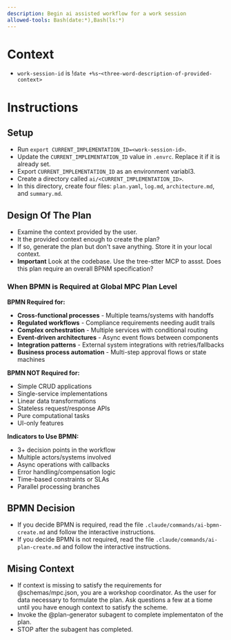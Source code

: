 ```yaml
---
description: Begin ai assisted workflow for a work session
allowed-tools: Bash(date:*),Bash(ls:*)
---
```


# Context
- `work-session-id` is !`date +%s`-`<three-word-description-of-provided-context>`

# Instructions
## Setup
- Run `export CURRENT_IMPLEMENTATION_ID=<work-session-id>`.
- Update the `CURRENT_IMPLEMENTATION_ID` value in `.envrc`. Replace it if it is already set.
- Export `CURRENT_IMPLEMENTATION_ID` as an environment variabl3.
- Create a directory called `ai/<CURRENT_IMPLEMENTATION_ID>`.
- In this directory, create four files: `plan.yaml`, `log.md`, `architecture.md`, and `summary.md`.
## Design Of The Plan
- Examine the context provided by the user.
- It the provided context enough to create the plan?
- If so, generate the plan but don't save anything. Store it in your local context.
- **Important** Look at the codebase. Use the tree-stter MCP to assst. Does this plan require an overall BPNM specification?
### When BPMN is Required at Global MPC Plan Level
**BPMN Required for:**
- **Cross-functional processes** - Multiple teams/systems with handoffs
- **Regulated workflows** - Compliance requirements needing audit trails
- **Complex orchestration** - Multiple services with conditional routing
- **Event-driven architectures** - Async event flows between components
- **Integration patterns** - External system integrations with retries/fallbacks
- **Business process automation** - Multi-step approval flows or state machines

**BPMN NOT Required for:**
- Simple CRUD applications
- Single-service implementations
- Linear data transformations
- Stateless request/response APIs
- Pure computational tasks
- UI-only features

**Indicators to Use BPMN:**
- 3+ decision points in the workflow
- Multiple actors/systems involved
- Async operations with callbacks
- Error handling/compensation logic
- Time-based constraints or SLAs
- Parallel processing branches
## BPMN Decision
- If you decide BPMN is required, read the file `.claude/commands/ai-bpmn-create.md` and follow the interactive instructions.
- If you decide BPMN is not required, read the file `.claude/commands/ai-plan-create.md` and follow the interactive instructions.
## Mising Context
- If context is missing to satisfy the requirements for @schemas/mpc.json, you are a
  workshop coordinator. As the user for data necessary to formulate the plan. Ask
  questions a few at a tiome until you have enough context to satisfy the scheme.
- Invoke the @plan-generator subagent to complete implementaton of the plan.
- STOP after the subagent has completed.
